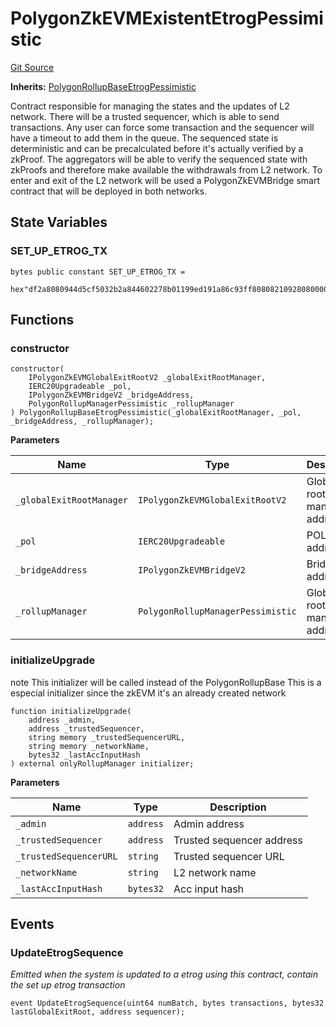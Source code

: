 # PolygonZkEVMExistentEtrogPessimistic
[Git Source](https://github.com/agglayer/agglayer-contracts/blob/a8bf2955890e7123a84542ced57636d763299651/contracts/v2/previousVersions/pessimistic/PolygonZkEVMExistentEtrogPessimistic.sol)

**Inherits:**
[PolygonRollupBaseEtrogPessimistic](/contracts/v2/previousVersions/pessimistic/PolygonRollupBaseEtrogPessimistic.sol/abstract.PolygonRollupBaseEtrogPessimistic.md)

Contract responsible for managing the states and the updates of L2 network.
There will be a trusted sequencer, which is able to send transactions.
Any user can force some transaction and the sequencer will have a timeout to add them in the queue.
The sequenced state is deterministic and can be precalculated before it's actually verified by a zkProof.
The aggregators will be able to verify the sequenced state with zkProofs and therefore make available the withdrawals from L2 network.
To enter and exit of the L2 network will be used a PolygonZkEVMBridge smart contract that will be deployed in both networks.


## State Variables
### SET_UP_ETROG_TX

```solidity
bytes public constant SET_UP_ETROG_TX =
    hex"df2a8080944d5cf5032b2a844602278b01199ed191a86c93ff8080821092808000000000000000000000000000000000000000000000000000000005ca1ab1e000000000000000000000000000000000000000000000000000000005ca1ab1e01bff";
```


## Functions
### constructor


```solidity
constructor(
    IPolygonZkEVMGlobalExitRootV2 _globalExitRootManager,
    IERC20Upgradeable _pol,
    IPolygonZkEVMBridgeV2 _bridgeAddress,
    PolygonRollupManagerPessimistic _rollupManager
) PolygonRollupBaseEtrogPessimistic(_globalExitRootManager, _pol, _bridgeAddress, _rollupManager);
```
**Parameters**

|Name|Type|Description|
|----|----|-----------|
|`_globalExitRootManager`|`IPolygonZkEVMGlobalExitRootV2`|Global exit root manager address|
|`_pol`|`IERC20Upgradeable`|POL token address|
|`_bridgeAddress`|`IPolygonZkEVMBridgeV2`|Bridge address|
|`_rollupManager`|`PolygonRollupManagerPessimistic`|Global exit root manager address|


### initializeUpgrade

note This initializer will be called instead of the PolygonRollupBase
This is a especial initializer since the zkEVM it's an already created network


```solidity
function initializeUpgrade(
    address _admin,
    address _trustedSequencer,
    string memory _trustedSequencerURL,
    string memory _networkName,
    bytes32 _lastAccInputHash
) external onlyRollupManager initializer;
```
**Parameters**

|Name|Type|Description|
|----|----|-----------|
|`_admin`|`address`|Admin address|
|`_trustedSequencer`|`address`|Trusted sequencer address|
|`_trustedSequencerURL`|`string`|Trusted sequencer URL|
|`_networkName`|`string`|L2 network name|
|`_lastAccInputHash`|`bytes32`|Acc input hash|


## Events
### UpdateEtrogSequence
*Emitted when the system is updated to a etrog using this contract, contain the set up etrog transaction*


```solidity
event UpdateEtrogSequence(uint64 numBatch, bytes transactions, bytes32 lastGlobalExitRoot, address sequencer);
```

